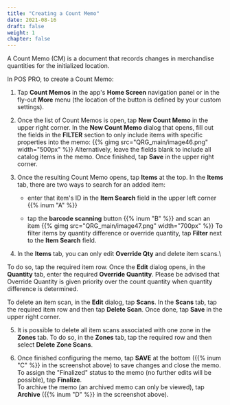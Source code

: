 ```yaml
---
title: "Creating a Count Memo"
date: 2021-08-16
draft: false
weight: 1
chapter: false
---
```


A Count Memo (CM) is a document that records changes in merchandise quantities for the initialized location.

In POS PRO, to create a Count Memo:

1. Tap **Count Memos** in the app's **Home Screen** navigation panel or in the fly-out **More** menu (the location of the button is defined by your custom settings).

2. Once the list of Count Memos is open, tap    **New Count Memo** in the upper right corner.
In the **New Count Memo** dialog that opens, fill out the fields in the **FILTER** section to only include items with specific properties into the memo:
{{% gimg src="QRG_main/image46.png" width="500px" %}}
Alternatively, leave the fields blank to include all catalog items in the memo. Once finished, tap **Save** in the upper right corner.

3. Once the resulting Count Memo opens, tap **Items** at the top. In the **Items** tab, there are two ways to search for an added item:

   - enter that item's ID in the **Item Search** field in the upper left corner {{% inum "A" %}}

   - tap the **barcode scanning** button {{% inum "B" %}} and scan an item
{{% gimg src="QRG_main/image47.png" width="700px" %}}
To filter items by quantity difference or override quantity, tap **Filter** next to the **Item Search** field.

4. In the **Items** tab, you can only edit **Override Qty** and delete item scans.\

To do so, tap the required item row. Once the **Edit** dialog opens, in the **Quantity** tab, enter the required **Override Quantity**. Please be advised that Override Quantity is given priority over the count quantity when quantity difference is determined.

To delete an item scan, in the **Edit** dialog, tap **Scans**. In the **Scans** tab, tap the required item row and then tap **Delete Scan**. Once done, tap **Save** in the upper right corner.

5. It is possible to delete all item scans associated with one zone in the **Zones** tab. To do so, in the **Zones** tab, tap the required row and then select **Delete Zone Scans**.

6. Once finished configuring the memo, tap **SAVE** at the bottom ({{% inum "C" %}} in the screenshot above) to save changes and close the memo. 
To assign the "Finalized" status to the memo (no further edits will be possible), tap **Finalize**.\
To archive the memo (an archived memo can only be viewed), tap **Archive** ({{% inum "D" %}} in the screenshot above).